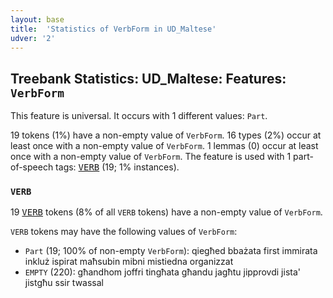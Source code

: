 ```yaml
---
layout: base
title:  'Statistics of VerbForm in UD_Maltese'
udver: '2'
---
```


## Treebank Statistics: UD_Maltese: Features: `VerbForm`

This feature is universal.
It occurs with 1 different values: `Part`.

19 tokens (1%) have a non-empty value of `VerbForm`.
16 types (2%) occur at least once with a non-empty value of `VerbForm`.
1 lemmas (0) occur at least once with a non-empty value of `VerbForm`.
The feature is used with 1 part-of-speech tags: <tt><a href="mt-pos-VERB.html">VERB</a></tt> (19; 1% instances).

### `VERB`

19 <tt><a href="mt-pos-VERB.html">VERB</a></tt> tokens (8% of all `VERB` tokens) have a non-empty value of `VerbForm`.

`VERB` tokens may have the following values of `VerbForm`:

* `Part` (19; 100% of non-empty `VerbForm`): qiegħed bbażata first immirata inkluż ispirat maħsubin mibni mistiedna organizzat
* `EMPTY` (220): għandhom joffri tingħata għandu jagħtu jipprovdi jista' jistgħu ssir twassal

